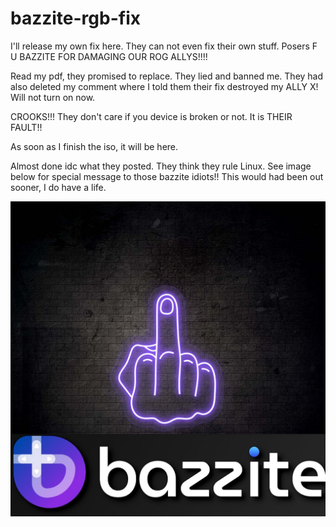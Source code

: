 # bazzite-rgb-fix
I'll release my own fix here. They can not even fix their own stuff. Posers
F U BAZZITE FOR DAMAGING OUR ROG ALLYS!!!!

 Read my pdf, they promised to replace. They lied and banned me. They had also deleted my comment where I told them their fix destroyed my ALLY X! Will not turn on now.

 CROOKS!!! They don't care if you device is broken or not. It is THEIR FAULT!!

 As soon as I finish the iso, it will be here. 

 Almost done idc what they posted. They think they rule Linux. See image below for special message to those bazzite idiots!! This would had been out sooner, I do have a life.


![screenshot](5_3a01cc0f-054f-4784-b102-1c7a97927ea6(1).jpg)
